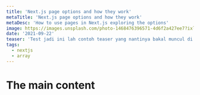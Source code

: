 ```yaml
---
title: 'Next.js page options and how they work'
metaTitle: 'Next.js page options and how they work'
metaDesc: 'How to use pages in Next.js exploring the options'
image: https://images.unsplash.com/photo-1468476396571-4d6f2a427ee7?ixlib=rb-4.0.3&ixid=MnwxMjA3fDB8MHxjb2xsZWN0aW9uLXBhZ2V8MXxGN0kzXzU0aDFhUXx8ZW58MHx8fHw%3D&auto=format&fit=crop&w=900&q=60
date: '2021-09-22'
teaser: 'Test jadi ini lah contoh teaser yang nantinya bakal muncul di thumbnail, okeee. Cillum mollit Lorem laboris irure. Et cillum magna laborum velit amet consequat quis veniam deserunt ut nulla esse ut non. Sunt pariatur veniam do sint ullamco proident.'
tags:
  - nextjs
  - array
---
```


# The main content

